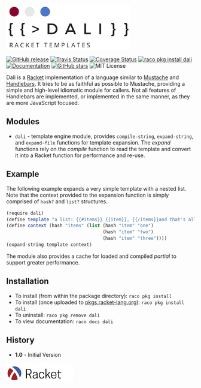 ![Dali Template Engine](https://raw.githubusercontent.com/johnstonskj/dali/master/scribblings/dali-logo-master.png)

[![GitHub release](https://img.shields.io/github/release/johnstonskj/dali.svg?style=flat-square)](https://github.com/johnstonskj/dali/releases)
[![Travis Status](https://travis-ci.org/johnstonskj/dali.svg)](https://www.travis-ci.org/johnstonskj/dali)
[![Coverage Status](https://coveralls.io/repos/github/johnstonskj/dali/badge.svg?branch=master)](https://coveralls.io/github/johnstonskj/dali?branch=master)
[![raco pkg install dali](https://img.shields.io/badge/raco%20pkg%20install-dali-blue.svg)](http://pkgs.racket-lang.org/package/dali)
[![Documentation](https://img.shields.io/badge/raco%20docs-dali-blue.svg)](http://docs.racket-lang.org/dali/index.html)
[![GitHub stars](https://img.shields.io/github/stars/johnstonskj/dali.svg)](https://github.com/johnstonskj/dali/stargazers)
![MIT License](https://img.shields.io/badge/license-MIT-118811.svg)

Dali is a [Racket](https://racket-lang.org/) implementation of a language similar to [Mustache](https://mustache.github.io/) and [Handlebars](https://handlebarsjs.com/). It tries to be as faithful as possible to Mustache, providing a simple and high-level idiomatic module for callers. Not all features of Handlebars are implemented, or implemented in the same manner, as they are more JavaScript focused.

## Modules

* `dali` - template engine module, provides `compile-string`, `expand-string`, and `expand-file` functions for template expansion. The *expand* functions rely on the *compile* function to read the template and convert it into a Racket function for performance and re-use.

## Example

The following example expands a very simple template with a nested list. Note that the context provided to the expansion function is simply comprised of `hash?` and `list?` structures.

```scheme
(require dali)
(define template "a list: {{#items}} {{item}}, {{/items}}and that's all")
(define context (hash "items" (list (hash "item" "one")
                                    (hash "item" "two")
                                    (hash "item" "three"))))
(expand-string template context)
```

The module also provides a cache for loaded and compiled *partial* to support greater performance.

## Installation

* To install (from within the package directory): `raco pkg install`
* To install (once uploaded to [pkgs.racket-lang.org](https://pkgs.racket-lang.org/)): `raco pkg install dali`
* To uninstall: `raco pkg remove dali`
* To view documentation: `raco docs dali`

## History

* **1.0** - Initial Version

[![Racket Language](https://raw.githubusercontent.com/johnstonskj/racket-scaffold/master/scaffold/plank-files/racket-lang.png)](https://racket-lang.org/)
